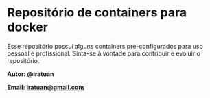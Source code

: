 # Repositório de containers para docker

Esse repositório possui alguns containers pre-configurados para uso pessoal e profissional.
Sinta-se à vontade para contribuir e evoluir o repositório.

**Autor: @iratuan**

**Email: iratuan@gmail.com**

